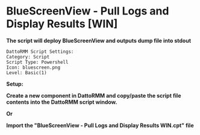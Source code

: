# BlueScreenView - Pull Logs and Display Results [WIN]
**The script will deploy BlueScreenView and outputs dump file into stdout**
```
DattoRMM Script Settings:
Category: Script
Script Type: Powershell
Icon: bluescreen.png
Level: Basic(1)
```
**Setup:**

**Create a new component in DattoRMM and copy/paste the script file contents into the DattoRMM script window.**

**Or**

**Import the "BlueScreenView - Pull Logs and Display Results WIN.cpt" file**
